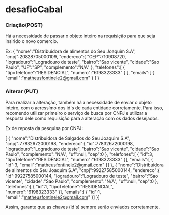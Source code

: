 # desafioCabal

### Criação(POST)

Há a necessidade de passar o objeto inteiro na requisição para que seja insirido o novo comercio.

Ex: 
{
   "nome":"Distribuidora de alimentos do Seu Joaquim S.A",
   "cnpj":20828705000109,
   "endereco":{
      "CEP":710908720,
      "logradouro":"Logradouro de teste",
      "bairro":"Sao vicente",
      "cidade":"Sao Paulo",
      "UF":"SP",
      "complemento":"N/A"
   },
   "telefones":[
      {
         "tipoTelefone":"RESIDENCIAL",
         "numero":"6198323333"
      }
   ],
   "emails":[
      {
         "email":"matheusfontinele2@gmail.com"
      }
   ]
}

### Alterar (PUT)
Para realizar a alteração, também há a necessidade de enviar o objeto inteiro, com o acressímo dos id's de cada entidade corretamente. Para isso, recomendo utilizar primeiro o serviço de busca por CNPJ e utilizar a resposta dele como requisição para a alteração com os dados desejados.

Ex de reposta da pesquisa por CNPJ:

[
  {
    "nome":"Distribuidora de Salgados do Seu Joaquim S.A",
    "cnpj":77832672000198,
    "endereco":{
      "id":77832672000198,
      "logradouro":"Logradouro de teste",
      "bairro":"Sao vicente",
      "cidade":"Sao Paulo",
      "complemento":"N/A",
      "uf":null,
      "cep":0
    },
    "telefones":[
      {
        "id":3,
        "tipoTelefone":"RESIDENCIAL",
        "numero":"6198323333"
      }],
    "emails":[
      {
        "id":3,
        "email":"matheusfontinele2@gmail.com"
      }]
  },
  {
    "nome":"Distribuidora de alimentos do Seu Joaquim S.A",
    "cnpj":99227585000144,
    "endereco":{
      "id":99227585000144,
      "logradouro":"Logradouro de teste",
      "bairro":"Sao vicente",
      "cidade":"Sao Paulo",
      "complemento":"N/A",
      "uf":null,
      "cep":0
    },
    "telefones":[
      {
        "id":1,
        "tipoTelefone":"RESIDENCIAL",
        "numero":"6198323333"
      }],
    "emails":[
      {
        "id":1,
        "email":"matheusfontinele2@gmail.com"
      }]
  }]

  Assim, garante que as chaves (id's) sempre serão enviados corretamente. 